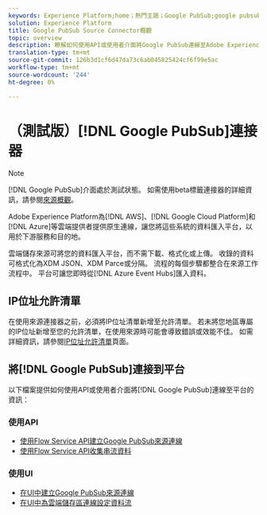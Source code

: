 ```yaml
---
keywords: Experience Platform;home；熱門主題；Google PubSub;google pubsub
solution: Experience Platform
title: Google PubSub Source Connector概觀
topic: overview
description: 瞭解如何使用API或使用者介面將Google PubSub連線至Adobe Experience Platform。
translation-type: tm+mt
source-git-commit: 126b3d1cf6d47da73c6ab045825424cf6f99e5ac
workflow-type: tm+mt
source-wordcount: '244'
ht-degree: 0%

---
```



# （測試版）[!DNL Google PubSub]連接器

>[!NOTE]
>
>[!DNL Google PubSub]介面處於測試狀態。 如需使用beta標籤連接器的詳細資訊，請參閱[來源概觀](../../home.md#terms-and-conditions)。

Adobe Experience Platform為[!DNL AWS]、[!DNL Google Cloud Platform]和[!DNL Azure]等雲端提供者提供原生連線，讓您將這些系統的資料匯入平台，以用於下游服務和目的地。

雲端儲存來源可將您的資料匯入平台，而不需下載、格式化或上傳。 收錄的資料可格式化為XDM JSON、XDM Parce或分隔。 流程的每個步驟都整合在來源工作流程中。 平台可讓您即時從[!DNL Azure Event Hubs]匯入資料。

## IP位址允許清單

在使用來源連接器之前，必須將IP位址清單新增至允許清單。 若未將您地區專屬的IP位址新增至您的允許清單，在使用來源時可能會導致錯誤或效能不佳。 如需詳細資訊，請參閱[IP位址允許清單](../../ip-address-allow-list.md)頁面。

## 將[!DNL Google PubSub]連接到平台

以下檔案提供如何使用API或使用者介面將[!DNL Google PubSub]連線至平台的資訊：

### 使用API

- [使用Flow Service API建立Google PubSub來源連線](../../tutorials/api/create/cloud-storage/google-pubsub.md)
- [使用Flow Service API收集串流資料](../../tutorials/api/collect/streaming.md)

### 使用UI

- [在UI中建立Google PubSub來源連線](../../tutorials/ui/create/cloud-storage/google-pubsub.md)
- [在UI中為雲端儲存區連線設定資料流](../../tutorials/ui/dataflow/streaming/cloud-storage-streaming.md)